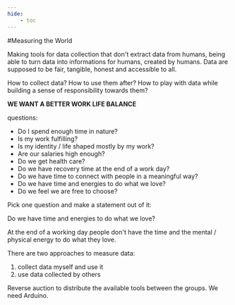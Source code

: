 ```yaml
---
hide:
    - toc
---
```




#Measuring the World

Making tools for data collection that don't extract data from humans, being able to turn data into informations for humans, created by humans.
Data are supposed to be fair, tangible, honest and accessible to all.

How to collect data? How to use them after? How to play with data while building a sense of responsibility towards them?



**WE WANT A BETTER WORK LIFE BALANCE**

questions:
- Do I spend enough time in nature?
- Is my work fulfilling?
- Is my identity / life shaped mostly by my work?
- Are our salaries high enough?
- Do we get health care?
- Do we have recovery time at the end of a work day?
- Do we have time to connect with people in a meaningful way?
- Do we have time and energies to do what we love?
- Do we feel we are free to choose?


Pick one question and make a statement out of it:

Do we have time and energies to do what we love?

At the end of a working day people don't have the time and the mental / physical energy to do what they love.


There are two approaches to measure data:
1. collect data myself and use it
2. use data collected by others


Reverse auction to distribute the available tools between the groups. We need Arduino.
